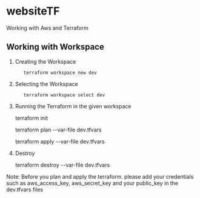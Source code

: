 # websiteTF
Working with Aws and Terraform

## Working with Workspace
1. Creating the Workspace

          terraform workspace new dev

2. Selecting the Workspace

          terraform workspace select dev

3. Running the Terraform in the given workspace

     terraform init

     terraform plan --var-file dev.tfvars

     terraform apply --var-file dev.tfvars

4. Destroy

     terraform destroy --var-file dev.tfvars

Note: Before you plan and apply the terraform.
       please add your credentials such as aws_access_key, aws_secret_key and your public_key in the dev.tfvars files
